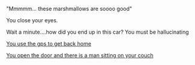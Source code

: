 "Mmmmm... these marshmallows are soooo good" 

You close your eyes.

Wait a minute....how did you end up in this car?  You must be hallucinating 

[You use the gps to get back home](https://www.youtube.com/watch?v=RvlhrgSZrfA)

[You open the door and there is a man sitting on your couch](../movie-ripoffs/zoolander/zoolander.md)
